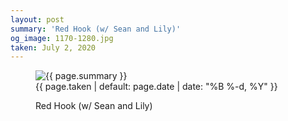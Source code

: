 ```yaml
---
layout: post
summary: 'Red Hook (w/ Sean and Lily)'
og_image: 1170-1280.jpg
taken: July 2, 2020
---
```


<figure class="post">
 <img alt="{{ page.summary }}" sizes="(min-width: 700px) 50vw, calc(100vw - 2rem)" src="{{ site.assets_url }}/1170-640.jpg" srcset="{{ site.assets_url }}/1170-320.jpg 320w, {{ site.assets_url }}/1170-640.jpg 640w, {{ site.assets_url }}/1170-960.jpg 960w, {{ site.assets_url }}/1170-1280.jpg 1280w"/>
 <figcaption>
  <time>
   {{ page.taken | default: page.date | date: "%B %-d, %Y" }}
  </time>
  <p>
   Red Hook (w/ Sean and Lily)
  </p>
 </figcaption>
</figure>
